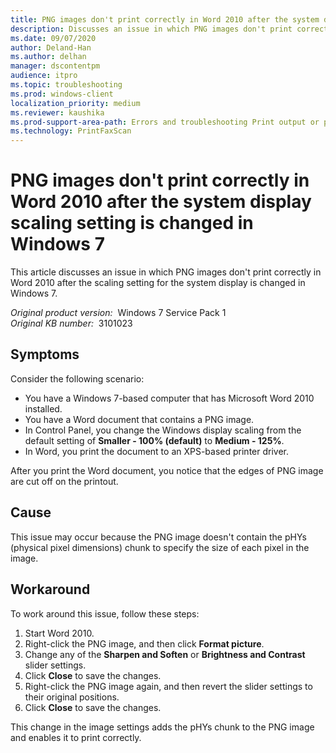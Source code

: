 ```yaml
---
title: PNG images don't print correctly in Word 2010 after the system display scaling setting is changed in Windows 7
description: Discusses an issue in which PNG images don't print correctly in Word 2010 after the scaling setting for the system display is changed in Windows 7. Provides a workaround.
ms.date: 09/07/2020
author: Deland-Han
ms.author: delhan
manager: dscontentpm
audience: itpro
ms.topic: troubleshooting
ms.prod: windows-client
localization_priority: medium
ms.reviewer: kaushika
ms.prod-support-area-path: Errors and troubleshooting Print output or print failures
ms.technology: PrintFaxScan
---
```

# PNG images don't print correctly in Word 2010 after the system display scaling setting is changed in Windows 7

This article discusses an issue in which PNG images don't print correctly in Word 2010 after the scaling setting for the system display is changed in Windows 7.

_Original product version:_ &nbsp;Windows 7 Service Pack 1  
_Original KB number:_ &nbsp;3101023

## Symptoms

Consider the following scenario:


- You have a Windows 7-based computer that has Microsoft Word 2010 installed.
- You have a Word document that contains a PNG image.
- In Control Panel, you change the Windows display scaling from the default setting of **Smaller - 100% (default)**  to **Medium - 125%**.
- In Word, you print the document to an XPS-based printer driver.

After you print the Word document, you notice that the edges of PNG image are cut off on the printout.

## Cause

This issue may occur because the PNG image doesn't contain the pHYs (physical pixel dimensions) chunk to specify the size of each pixel in the image.

## Workaround

To work around this issue, follow these steps:

1. Start Word 2010.
2. Right-click the PNG image, and then click **Format picture**.
3. Change any of the **Sharpen and Soften** or **Brightness and Contrast** slider settings.
4. Click **Close**  to save the changes.
5. Right-click the PNG image again, and then revert the slider settings to their original positions.
6. Click **Close**  to save the changes.

This change in the image settings adds the pHYs chunk to the PNG image and enables it to print correctly.
